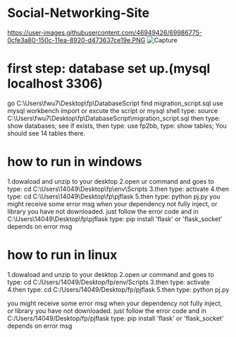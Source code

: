# Social-Networking-Site
https://user-images.githubusercontent.com/46949426/69986775-0cfe3a80-150c-11ea-8920-d473637ce19e.PNG
![Capture](https://user-images.githubusercontent.com/46949426/69986850-34550780-150c-11ea-93ca-c7a95d53ba97.PNG)

# first step: database set up.(mysql localhost 3306)
go C:\Users\fwu7\Desktop\fp\DatabaseScript   find migration_script.sql
use mysql workbench import or excute the script or mysql shell type: source C:\Users\fwu7\Desktop\fp\DatabaseScript\migration_script.sql
then type: show databases;
see if exists, then type: use fp2bb, type: show tables;
You should see 14 tables there.

# how to run in windows
1.dowaload and unzip to your desktop
2.open ur command and goes to type: cd C:\Users\14049\Desktop\fp\env\Scripts
3.then type: activate
4.then type: cd C:\Users\14049\Desktop\fp\pjflask
5.then type: python pj.py
you might receive some error msg when your dependency not fully inject, or library you have not downloaded.
just follow the error code and in C:\Users\14049\Desktop\fp\pjflask type: pip install 'flask' or 'flask_socket' depends on error msg

# how to run in linux
1.dowaload and unzip to your desktop
2.open ur command and goes to type: cd C:/Users/14049/Desktop/fp/env/Scripts
3.then type: activate
4.then type: cd C:/Users/14049/Desktop/fp/pjflask
5.then type: python pj.py

you might receive some error msg when your dependency not fully inject, or library you have not downloaded.
just follow the error code and in C:/Users/14049/Desktop/fp/pjflask type: pip install 'flask' or 'flask_socket' depends on error msg
